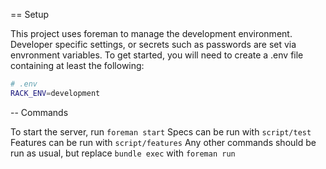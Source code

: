 == Setup

This project uses foreman to manage the development environment.
Developer specific settings, or secrets such as passwords are set via
envronment variables. To get started, you will need to create a .env
file containing at least the following:

```sh
# .env
RACK_ENV=development
```

-- Commands

To start the server, run `foreman start`
Specs can be run with `script/test`
Features can be run with `script/features`
Any other commands should be run as usual, but replace `bundle exec` with `foreman run`
